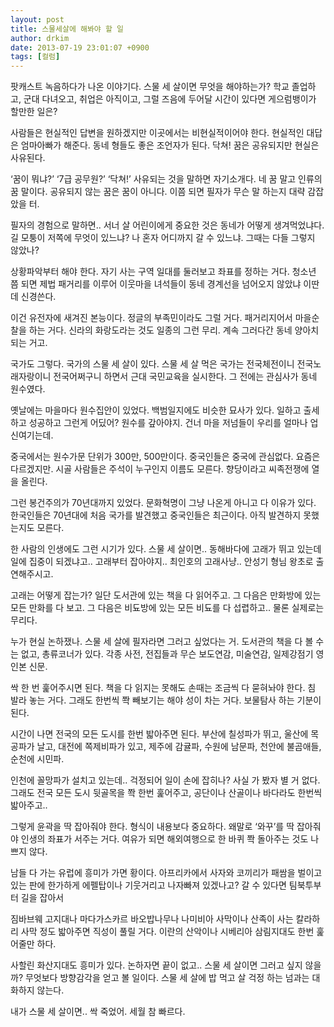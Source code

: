 ```yaml
---
layout: post
title: 스물세살에 해봐야 할 일
author: drkim
date: 2013-07-19 23:01:07 +0900
tags: [컬럼]
---
```

팟캐스트 녹음하다가 나온 이야기다. 스물 세 살이면 무엇을 해야하는가? 학교 졸업하고, 군대 다녀오고, 취업은 아직이고, 그럴 즈음에 두어달 시간이 있다면 게으럼뱅이가 할만한 일은? 


  


사람들은 현실적인 답변을 원하겠지만 이곳에서는 비현실적이어야 한다. 현실적인 대답은 엄마아빠가 해준다. 동네 형들도 좋은 조언자가 된다. 닥쳐! 꿈은 공유되지만 현실은 사유된다. 


  


‘꿈이 뭐냐?’ ‘7급 공무원?’ ‘닥쳐!’ 사유되는 것을 말하면 자기소개다. 네 꿈 말고 인류의 꿈 말이다. 공유되지 않는 꿈은 꿈이 아니다. 이쯤 되면 필자가 무슨 말 하는지 대략 감잡았을 터.


  


필자의 경험으로 말하면.. 서너 살 어린이에게 중요한 것은 동네가 어떻게 생겨먹었냐다. 길 모퉁이 저쪽에 무엇이 있느냐? 나 혼자 어디까지 갈 수 있느냐. 그때는 다들 그렇지 않았나? 


  


상황파악부터 해야 한다. 자기 사는 구역 일대를 둘러보고 좌표를 정하는 거다. 청소년 쯤 되면 제법 패거리를 이루어 이웃마을 녀석들이 동네 경계선을 넘어오지 않았냐 이딴데 신경쓴다. 


  


이건 유전자에 새겨진 본능이다. 정글의 부족민이라도 그럴 거다. 패거리지어서 마을순찰을 하는 거다. 신라의 화랑도라는 것도 일종의 그런 무리. 계속 그러다간 동네 양아치 되는 거고.


  


국가도 그렇다. 국가의 스물 세 살이 있다. 스물 세 살 먹은 국가는 전국체전이니 전국노래자랑이니 전국어쩌구니 하면서 근대 국민교육을 실시한다. 그 전에는 관심사가 동네 원수였다. 


  


옛날에는 마을마다 원수집안이 있었다. 백범일지에도 비슷한 묘사가 있다. 일하고 출세하고 성공하고 그런게 어딨어? 원수를 갚아야지. 건너 마을 저넘들이 우리를 얼마나 업신여기는데.


  


중국에서는 원수가문 단위가 300만, 500만이다. 중국인들은 중국에 관심없다. 요즘은 다르겠지만. 시골 사람들은 주석이 누구인지 이름도 모른다. 향당이라고 씨족전쟁에 열을 올린다. 


  


그런 봉건주의가 70년대까지 있었다. 문화혁명이 그냥 나온게 아니고 다 이유가 있다. 한국인들은 70년대에 처음 국가를 발견했고 중국인들은 최근이다. 아직 발견하지 못했는지도 모른다. 


  


한 사람의 인생에도 그런 시기가 있다. 스물 세 살이면.. 동해바다에 고래가 뛰고 있는데 일에 집중이 되겠냐고.. 고래부터 잡아야지.. 최인호의 고래사냥.. 안성기 형님 왕초로 출연해주시고. 


  


고래는 어떻게 잡는가? 일단 도서관에 있는 책을 다 읽어주고. 그 다음은 만화방에 있는 모든 만화를 다 보고. 그 다음은 비됴방에 있는 모든 비됴를 다 섭렵하고.. 물론 실제로는 무리다. 


  


누가 현실 논하쟀나. 스물 세 살에 필자라면 그러고 싶었다는 거. 도서관의 책을 다 볼 수는 없고, 총류코너가 있다. 각종 사전, 전집들과 무슨 보도연감, 미술연감, 일제강점기 영인본 신문. 


  


싹 한 번 훑어주시면 된다. 책을 다 읽지는 못해도 손때는 조금씩 다 묻혀놔야 한다. 침 발라 놓는 거다. 그래도 한번씩 쫙 빼보기는 해야 성이 차는 거다. 보물탐사 하는 기분이 된다. 


  


시간이 나면 전국의 모든 도시를 한번 밟아주면 된다. 부산에 칠성파가 뛰고, 울산에 목공파가 날고, 대전에 쪽제비파가 있고, 제주에 감귤파, 수원에 남문파, 천안에 불곰애들, 순천에 시민파.


  


인천에 꼴망파가 설치고 있는데.. 걱정되어 일이 손에 잡히나? 사실 가 봤자 별 거 없다. 그래도 전국 모든 도시 뒷골목을 쫙 한번 훑어주고, 공단이나 산골이나 바다라도 한번씩 밟아주고.. 


  


그렇게 윤곽을 딱 잡아줘야 한다. 형식이 내용보다 중요하다. 왜말로 ‘와꾸’를 딱 잡아줘야 인생의 좌표가 서주는 거다. 여유가 되면 해외여행으로 한 바퀴 쫙 돌아주는 것도 나쁘지 않다. 


  


남들 다 가는 유럽에 흥미가 가면 황이다. 아프리카에서 사자와 코끼리가 패쌈을 벌이고 있는 판에 한가하게 에펠탑이나 기웃거리고 나자빠져 있겠나고? 갈 수 있다면 팀북투부터 길을 잡아서 


  


짐바브웨 고지대나 마다가스카르 바오밥나무나 나미비아 사막이나 산족이 사는 칼라하리 사막 정도 밟아주면 직성이 풀릴 거다. 이란의 산악이나 시베리아 삼림지대도 한번 훑어줄만 하다. 


  


사할린 화산지대도 흥미가 있다. 논하자면 끝이 없고.. 스물 세 살이면 그러고 싶지 않을까? 무엇보다 방향감각을 얻고 볼 일이다. 스물 세 살에 밥 먹고 살 걱정 하는 넘과는 대화하지 않는다. 


  


내가 스물 세 살이면.. 싹 죽었어. 세월 참 빠르다.